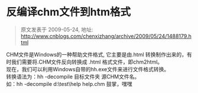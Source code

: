 # 反编译chm文件到htm格式 
> 原文发表于 2009-05-24, 地址: http://www.cnblogs.com/chenxizhang/archive/2009/05/24/1488179.html 


CHM文件是Windows的一种帮助文件格式, 它主要是由.html 转换制作出来的，有时我们需要将.CHM文件反向转换成 .html 格式文件，即chm2html。  
现在，我们可以利用Windows自带的hh.exe文件来进行文件格式转换。  
转换语法为：hh -decompile 目标文件夹 源CHM文件名。  
如：hh -decompile d:\test\help help.chm 鼓掌，嘿嘿



